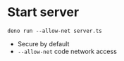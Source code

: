 # Start server

```
deno run --allow-net server.ts
```

- Secure by default
- `--allow-net` code network access
